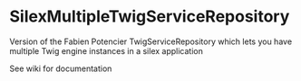 SilexMultipleTwigServiceRepository
==================================

Version of the Fabien Potencier TwigServiceRepository which lets you have multiple Twig engine instances in a silex application

See wiki for documentation

